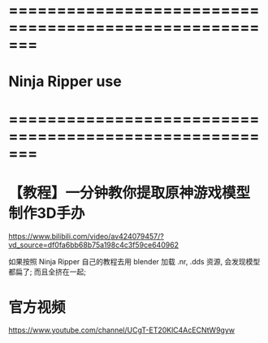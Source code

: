 # ======================================================= #
#             Ninja Ripper use
# ======================================================= #





# 【教程】一分钟教你提取原神游戏模型 制作3D手办
https://www.bilibili.com/video/av424079457/?vd_source=df0fa6bb68b75a198c4c3f59ce640962

如果按照 Ninja Ripper 自己的教程去用 blender 加载 .nr, .dds 资源, 会发现模型都扁了; 而且全挤在一起;


# 官方视频
https://www.youtube.com/channel/UCgT-ET20KlC4AcECNtW9gyw









